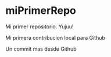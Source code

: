 # miPrimerRepo
Mi primer repositorio. Yujuu!

Mi primera contribucion local para Github

Un commit mas desde Github
